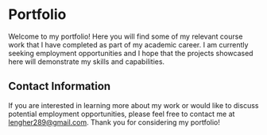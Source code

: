 # Portfolio

Welcome to my portfolio! Here you will find some of my relevant course work that I have completed as part of my academic career. I am currently seeking employment opportunities and I hope that the projects showcased here will demonstrate my skills and capabilities.


## Contact Information

If you are interested in learning more about my work or would like to discuss potential employment opportunities, please feel free to contact me at lengher289@gmail.com. Thank you for considering my portfolio!
